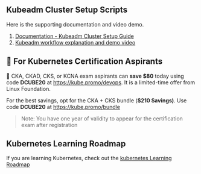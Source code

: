 ## Kubeadm Cluster Setup Scripts

Here is the supporting documentation and video demo.

1. [Documentation - Kubeadm Cluster Setup Guide](https://devopscube.com/setup-kubernetes-cluster-kubeadm/)
2. [Kubeadm workflow explanation and demo video](https://youtu.be/xX52dc3u2HU)

## 🚀 For Kubernetes Certification Aspirants

🚀  CKA, CKAD, CKS, or KCNA exam aspirants can **save $80** today using code **DCUBE20** at https://kube.promo/devops. It is a limited-time offer from Linux Foundation.

For the best savings, opt for the CKA + CKS bundle (**$210 Savings)**. Use code **DCUBE20** at https://kube.promo/bundle
>Note: You have one year of validity to appear for the certification exam after registration



## Kubernetes Learning Roadmap

If you are learning Kubernetes, check out the [kubernetes Learning Roadmap](https://github.com/techiescamp/kubernetes-learning-path)


